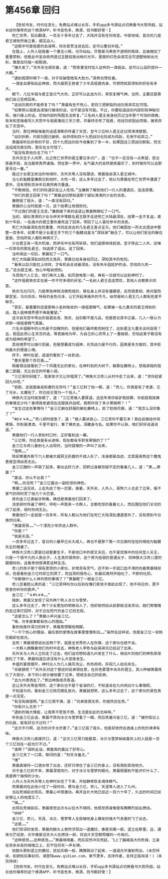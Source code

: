# 第456章 回归
        【告知书友，时代在变化，免费站点难以长存，手机app多书源站点切换看书大势所趋，站长给你推荐的这个换源APP，听书音色多、换源、找书都好使！】
       死亡世界，铅云翻涌，一百五十多年过去了，大陆并没有任何改变。中部地域，昔日的几座君王城依然耸立着，威压迫人。
       “这瓶中可是祖君的血液啊，将杀意贯注进去后，足可以重创半祖。”
       在路上，人外人轻摇着一个墨玉小瓶，光华灿灿，尽管是乌黑色不透明的瓶体，且被施加了重重禁制，但是此中圣血依然透过玉壁绽放出绚烂光华，里面的红色血液完全可透壁映射出光彩，像是血玛瑙一般剔透。
       “赚大发了。”天外天也感叹着，道：“祭炼重宝时加入这样的一滴祖血，足可以让品阶提升一大截。”
       “遇到瓶颈时喝下一滴，对于突破桎梏有大助力。”英熊也赞叹着。
       一滴圣血便有如此神效，而大威冥王吞食了少半具祖君肉身，可想而知其得到的好处有多大。
       眼下，几位半祖与君王皆元气大伤，正好可以此血为引，来恢复精气神。当然，主要还是靠他们自己苦修回来。
       “这战剑真的不能修复了吗？”萧晨有些不死心，若将三把断裂的战剑丢弃实在可惜。
       “如果祭以祖君血液强行接续的话，也不是没有可能。不过，你要知道战剑内部刻有神秘剑阵，强行接上的话，恐怕内部的阵图无法修复。”三名树人君王亲身经历过当年那个可怕的夜晚，有未知至强者闯入天宫中与祖君激战三天三夜，并最终杀死了祖君，但战剑却因此而毁，被丢弃在了天宫中。
       当时，那位神秘强者的话语清晰的传遍了天宫，至今三位树人君王还记得清清楚楚。
       “战剑折断，内部剑图已破碎，纵然得到四十九把战剑也将成为鸡肋，无用不如弃之。”
       萧晨闻听后非常的不甘，四十九把战剑如今收集到了多一半，如果因这三把战剑断裂，而无法组成完美剑阵，那实在太可惜了。
       “就没有其他办法了吗？”
       天外天生于人间界，比之死亡世界的君王要见多识广，道：“也不一定没有一点希望，若论炼器手段，自当属修真界诸强。而在那一界中，名气最大的自然是炼器宗了，到时候你可以去那里寻访一番。”
       路过少女君王统治的地域时，天外天等人没有跟进，萧晨独自深入君王城中。
       当七彩骷髅皇廉颇见到他时，大吃一惊，这么多年过去了，他以为萧晨在死亡世界中遭遇了意外，没有想到百余年后竟然再次重逢。
       “不敢相信，你们的际遇实在让人吃惊。”当廉颇了解到他们一行人的遭遇后，连连感慨。
       “你们的君王回来了吗？”萧晨迫切想知道那个疑似清清的少女的消息。
       廉颇摇了摇头，道：“一直没有回归。”
       萧晨的心当时就是一沉，这个结果让他很担忧。
       “不过我们的君王无恙。”廉颇接下来的话语让萧晨稍微松了一口气。
       当初，疑似清清的少女与伊天中等数名君王联手走进死亡大陆最深处，结果一去不复返。直到十年前，一名强大的君王重伤垂死逃了回来，带回了让人喜忧参半的消息。
       死亡大陆最深处危险重重，共同走进去的几名君王差点全灭。他们被困在一所太古遗迹中整整一百多年，如果不是少女君王手下的三个骷髅战皇与“深狱渊”融合了，可以让他们安全的躲在里面，恐怕所有人都形神俱灭了。
       少女君王有一场大机缘，而伊天中也有所斩获，他们选择继续前进。至于除此二人外，还唯一仅幸存的那名君王，则选择了退出，逃了回来。
       当听闻这一切后，萧晨松了一口气。
       死亡大陆最深处凶险而又诡异，萧晨已经亲身经历过，深知其中的危险。
       “看来以后只能拉上珂珂，才有机会走进最深处，没有失乐园庇护的话，恐怕将九死一生。”走出君王城，他心中暗自想到。
       与其他六人汇合，他们再次上路，如风驰电掣一般，再有一日就可以达到神村了。
       “这件祖君铁衣实在是一件不可多得的异宝。”一名树人君王连连赞叹，其他人也都表示同意。
       铁衣乌光闪闪，乃是黑色神铁浇铸而成的，穿在身上并没有僵硬感，反而很柔韧，绝对是防御至宝。乌光烁烁，特有的金色光泽，让它开起来格外的不凡，纵然是树人君王几人都有些爱不释手。
       “其实，最重要的还是那株小圣树吸收的一缕祖君精气，如果被一名九重天的君王得到的话，踏入祖神境界便不再是奢望。”
       这次自天宫中带出的祖君血液、铁衣、战剑都不是凡品，但是若论其中之最，几人一致认为非那一缕祖君精气莫属。
       六名半祖眼中的火热是不加掩饰的，但是他们最终都克制住了，达到君王九重天谈何容易？且，若因此而心生贪念的话，等若画地为牢，为自己的心灵带上了一重枷锁，恐怕这辈子都没有成为祖神的希望了。
       其他境界可以强行突破，但是想要成为祖神，光凭战力是不行的，因素是多方面的，其中影响最大的便是心境。
       终于，神村在望，遥遥的看到了一丝影迹。
       “春天里那个百花香……”
       隔着很远就看到了一个风骚无比的家伙，在神村前的大树下，躺靠在藤椅上，悠哉游哉的摇着二郎腿，无比自恋的哼着小调。
       “三亿哥你别唱了，我家孩子又让你唱哭了。”神族大汉奇儿从村中走了出来，道：“求你赶紧回九州吧。”
       “悲剧，这就是曲高和寡的无奈吗？”金三亿斜了他一眼，道：“奇儿，你真是有了老婆，忘了兄长，太庸俗了，你已经沦落为一个俗人。”
       神族大汉当时就急眼了，道：“三亿哥做人要厚道，这些年来你偷驴我拔橛、你偷窥我挨揍的事情还少吗？害得我老婆现在还跟我开战呢，我帮你背了多少黑锅啊？！”
       “发生过这些事情吗？”金三亿躺在舒服的躺在藤椅上，眨了眨桃花眼，道：“我怎么没印象了？”
       “#@￥￥#……”奇儿顿时就急了，道：“做人要讲良心，三亿哥你不要忘本！我在前面给你背黑锅，你到是潇洒，千里不留行，事了拂衣去，深藏身与名。如果你不认账，咱们好好说道说道。”
       萧晨他们一行人来到村口时，正好看到这一幕。
       “三亿啊，你还真是有长进呀，现在都有专职背黑锅的了？”
       金三亿与奇儿看到七人出现时，当时就嗷的一声叫了出来。
       “鬼啊……”
       除却萧晨外剩下六人都被大威冥王折磨的不成人形了，浑身都是血迹，尤其是英熊这个魔鬼更是显得凶恶无比。
       金三亿蹭的一声跳了起来，窜出去好几步，回转过身躯惊疑不定的看着几人，道：“萧……萧晨？”
       “废话，你认不出我？”
       “啊……你没死？”金三亿露出一副吃惊的神色。
       萧晨二话没说，上去先给了他一巴掌。接着，天外天、人外人、英熊六人也走了过来，毫不客气的同时赏了他几个大巴掌。
       疼的金三亿直龇牙咧嘴，确信是萧晨他们回来了。
       消息顿时传遍了神村，呼啦一声跑来一大群人，全都吃惊的看着七人，而后围住他们关切的问了起来，顿时热闹无比。
       萧晨他们一走就是一百多年，所有人都以为他们在死亡大陆深处遭遇意外了，没有想到今日竟然归来。
       “萧晨哥哥……”一个漂亮少年挤进人群中。
       “你是？”
       “我是天涯。”
       一百多年过去了，昔日的小童早已长大成人，再也不是那个第一次见面时怯怯的喊他为骷髅先生的稚童了。
       神族大汉奇儿更是已经娶妻生子，不是他口中的夜叉天后，也不是百族中的任何至人天王，只是一个很平凡的人族女子。人生真的很奇妙，这个修为低弱的普通女子，将神族大汉奇儿管的服服帖帖，且看来他很满意这种生活。
       奇儿的孩子是个很有意思的小家伙，非常具有灵气，还不到一岁就口齿不清的向着萧晨喊叔叔，但是看到金三亿时却立刻哭了，而且哭的很伤心，到最后竟然开始吐了，不断的吐奶。
       “你都做什么人神共愤的事情了？”萧晨瞪了一眼金三亿。
       奇儿苦着脸认真的道：“三亿哥拜托你以后别在俺们家孩子面前出现了，他不待见你，更不愿意你听你的歌声。”
       金三亿：“￥#%￥#……”
       随即，萧晨又发现了另外两个熟人冰兰与雪梦。
       这么多年过去了，两个少女更加的明艳动人了，但却依然如从前那般活泼灵动，她们笑嘻嘻的走过来打招呼，对于近在咫尺的金三亿则无视。
       “这是怎么了？”萧晨小声问金三亿。
       “唉，许多故事都有伤心的理由。”
       看到他故作深沉的样子，萧晨真想踹他两脚。
       “一千个伤心的理由，最后我的爱情在故事里慢慢陈旧……”虽然在这样说，但是金三亿一双桃花眼却在放光。
       去死！萧晨很想说出这两个字，就是全世界的人在伤情，这个家伙也绝不会。
       一大群人拥簇着他们向村中走去，神族老人李牧与赵英闻讯已经迎了出来。
       天外天与人外人立刻走了过去，他们迫切想知道九州发生了什么，相谈片刻他们的神色渐渐放松了下来，萧晨知道应该没有什么大变故发生。
       丰盛的宴席摆开，神村众人为几人接风洗尘，热热闹闹，庆祝几人劫后余生。
       “杀破狼呢？”天外天对这个曾经的徒弟很在意，在灰色雾霭中击杀的君王，其火种被萧晨炼化了大部分，余下的小部分被他要了过来，想成全自己的徒弟。
       “去九州潇洒去了。”旁边神族成员答道。
       这让天外天等皆愕然，这个家伙也不是个省油的灯，不知道会在九州闹出什么事端呢。
       不知道为何，看到金三亿桃花眼乱放光，萧晨就想笑，这么多年过去了，这个家伙的禀性真是一点没变。
       “有没有搞错啊。”金三亿很不满，道：“兄弟我很无奈，你居然还在笑。”
       “你有什么无奈？”
       “遇到的强大情敌，让我茶不思饭不想，生活是如此的无味呀。”
       听到金三亿此话，萧晨不禁向冰兰与雪梦看了一眼，而后笑着问金三亿，道：“被你惦记上的仇敌，能有好日子过吗？”
       “这次不行啊，这次的对手太厉害了。”金三亿摇了摇头，但是却依然在酒桌上的吃的津津有味。
       神族大汉奇儿直接开口，道：“这次三亿哥只能歇菜，冰兰与雪梦妹妹喜欢上的人就是一百个三亿加在一起也打不过。”
       “谁啊？”闻听此话，萧晨真的露出了好奇心。
       金三亿夹了一口菜，郁闷的道：“刑天与蚩尤。”
       “噗”
       萧晨直接将一口酒水喷了出去，还好只喷在了金三亿的身上，没有溅到其他地方。
       对于金三亿的不幸，萧晨深感同行，对于冰兰与雪梦的眼光，萧晨佩服到不能评价什么了，真是两个强悍的少女。
       人外人与天外天等人在神村长住了下来，开始静修恢复魂体精气。
       而萧晨则在此地小住了一段时间，便与金三亿、奇儿、天涯等人进入了九州。
       当在死城前出现后，萧晨心中很激动。离开这片大地已经近一百六十年了，久远的时间已经足够让人将他遗忘了。
       “咦……”
       出现在死城前后，萧晨感觉这次与以往大不相同，他感觉周身像是有腾腾烈焰在燃烧。
       “砰砰”
       金三亿、奇儿、天涯、冰兰、雪梦等人全部被他身上爆发的强大气息震的飞了出去。
       “这是……”
       他们惊讶的发现，萧晨的额头上竟然浮现出一道魔纹，像是天眼一般，竖立在那里。且，通体光芒绽放，光华像是滔天大火在燃烧一般，将这片天空都照耀的一片绚烂。
       “这种感觉……这种感觉……”萧晨喃喃着，而后突然冲天而起，飞上了巍峨高大的死城，立身在百余米高的城墙之上，忍不住仰天一声长啸。
       他额头那到竖立的魔纹，犹如天眼一般，腾腾跳动了起来，一道道光华激射而出。(未完待续，如欲知后事如何，请登陆www.qidian.com，章节更多，支持作者，支持正版阅读！)（未完待续）
       【告知书友，时代在变化，免费站点难以长存，手机app多书源站点切换看书大势所趋，站长给你推荐的这个换源APP，听书音色多、换源、找书都好使！】